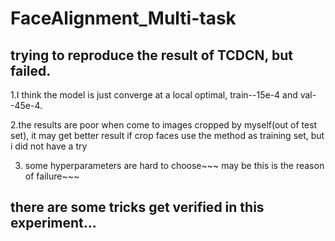 # FaceAlignment_Multi-task
## trying to reproduce the result of TCDCN, but failed. 

1.I think the model is just converge at a local optimal, train--15e-4 and val--45e-4. 

2.the results are poor when come to images cropped by myself(out of test set), it may get better result if crop faces use the method as training set,  but i did not have a try

3. some hyperparameters are hard to choose~~~ may be this is the reason of failure~~~


## there are some tricks get verified in this experiment...
